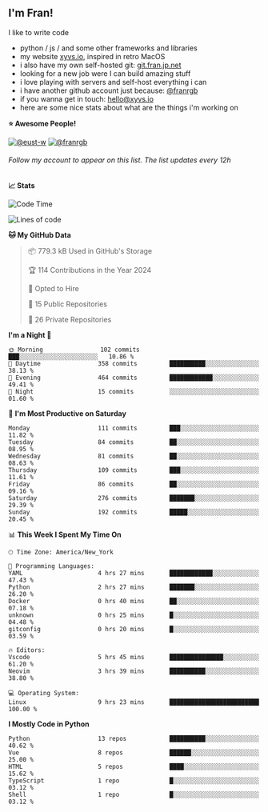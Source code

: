 ## I'm Fran!

I like to write code

- python /  js / and some other frameworks and libraries
- my website [xyvs.io](https://xyvs.io), inspired in retro MacOS
- i also have my own self-hosted git: [git.fran.jp.net](https://git.fran.jp.net/)
- looking for a new job were I can build amazing stuff
- i love playing with servers and self-host everything i can
- i have another github account just because: [@franrgb](https://github.com/franrgb)
- if you wanna get in touch: [hello@xyvs.io](mailto:hello@xyvs.io)
- here are some nice stats about what are the things i'm working on

<!--START_SECTION:waka-->
**⭐ Awesome People!** 

[![@eust-w](https://img.shields.io/badge/@eust--w-black?style=plastic&logo=github&logoColor=fff)](https://github.com/eust-w) [![@franrgb](https://img.shields.io/badge/@franrgb-black?style=plastic&logo=github&logoColor=fff)](https://github.com/franrgb) 

###### Follow my account to appear on this list. *The list updates every 12h*

**📈 Stats** 

![Code Time](http://img.shields.io/badge/Code%20Time-9%20hrs%2023%20mins-blue)

![Lines of code](https://img.shields.io/badge/From%20Hello%20World%20I%27ve%20Written-143.4%20thousand%20lines%20of%20code-blue)

**🐱 My GitHub Data** 

> 📦 779.3 kB Used in GitHub's Storage 
 > 
> 🏆 114 Contributions in the Year 2024
 > 
> 💼 Opted to Hire
 > 
> 📜 15 Public Repositories 
 > 
> 🔑 26 Private Repositories 
 > 
**I'm a Night 🦉** 

```text
🌞 Morning                102 commits         ███░░░░░░░░░░░░░░░░░░░░░░   10.86 % 
🌆 Daytime                358 commits         ██████████░░░░░░░░░░░░░░░   38.13 % 
🌃 Evening                464 commits         ████████████░░░░░░░░░░░░░   49.41 % 
🌙 Night                  15 commits          ░░░░░░░░░░░░░░░░░░░░░░░░░   01.60 % 
```
📅 **I'm Most Productive on Saturday** 

```text
Monday                   111 commits         ███░░░░░░░░░░░░░░░░░░░░░░   11.82 % 
Tuesday                  84 commits          ██░░░░░░░░░░░░░░░░░░░░░░░   08.95 % 
Wednesday                81 commits          ██░░░░░░░░░░░░░░░░░░░░░░░   08.63 % 
Thursday                 109 commits         ███░░░░░░░░░░░░░░░░░░░░░░   11.61 % 
Friday                   86 commits          ██░░░░░░░░░░░░░░░░░░░░░░░   09.16 % 
Saturday                 276 commits         ███████░░░░░░░░░░░░░░░░░░   29.39 % 
Sunday                   192 commits         █████░░░░░░░░░░░░░░░░░░░░   20.45 % 
```


📊 **This Week I Spent My Time On** 

```text
🕑︎ Time Zone: America/New_York

💬 Programming Languages: 
YAML                     4 hrs 27 mins       ████████████░░░░░░░░░░░░░   47.43 % 
Python                   2 hrs 27 mins       ███████░░░░░░░░░░░░░░░░░░   26.20 % 
Docker                   0 hrs 40 mins       ██░░░░░░░░░░░░░░░░░░░░░░░   07.18 % 
unknown                  0 hrs 25 mins       █░░░░░░░░░░░░░░░░░░░░░░░░   04.48 % 
gitconfig                0 hrs 20 mins       █░░░░░░░░░░░░░░░░░░░░░░░░   03.59 % 

🔥 Editors: 
Vscode                   5 hrs 45 mins       ███████████████░░░░░░░░░░   61.20 % 
Neovim                   3 hrs 39 mins       ██████████░░░░░░░░░░░░░░░   38.80 % 

💻 Operating System: 
Linux                    9 hrs 23 mins       █████████████████████████   100.00 % 
```

**I Mostly Code in Python** 

```text
Python                   13 repos            ██████████░░░░░░░░░░░░░░░   40.62 % 
Vue                      8 repos             ██████░░░░░░░░░░░░░░░░░░░   25.00 % 
HTML                     5 repos             ████░░░░░░░░░░░░░░░░░░░░░   15.62 % 
TypeScript               1 repo              █░░░░░░░░░░░░░░░░░░░░░░░░   03.12 % 
Shell                    1 repo              █░░░░░░░░░░░░░░░░░░░░░░░░   03.12 % 
```




<!--END_SECTION:waka-->
